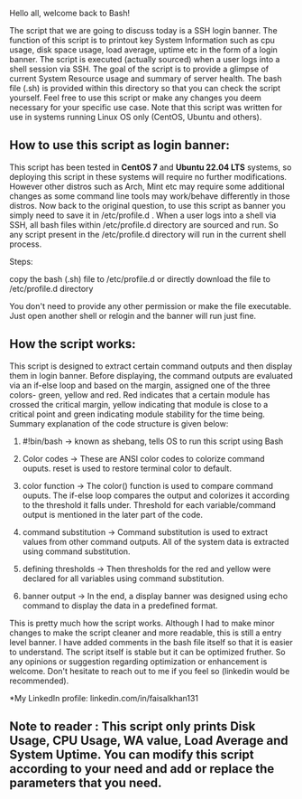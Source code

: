 Hello all, welcome back to Bash!

The script that we are going to discuss today is a SSH login banner. The function of this script is to printout key System Information such as cpu usage, disk space usage, load average, uptime etc in the form of a login banner. The script is executed (actually sourced) when a user logs into a shell session via SSH. The goal of the script is to provide a glimpse of current System Resource usage and summary of server health. The bash file (.sh) is provided within this directory so that you can check the script yourself. Feel free to use this script or make any changes you deem necessary for your specific use case. Note that this script was written for use in systems running Linux OS only (CentOS, Ubuntu and others).


## How to use this script as login banner:

This script has been tested in **CentOS 7** and **Ubuntu 22.04 LTS** systems, so deploying this script in these systems will require no further modifications. However other distros such as Arch, Mint etc may require some additional changes as some command line tools may work/behave differently in those distros. Now back to the original question, to use this script as banner you simply need to save it in /etc/profile.d . When a user logs into a shell via SSH, all bash files within /etc/profile.d directory are sourced and run. So any script present in the /etc/profile.d directory will run in the current shell process. 

Steps:

copy the bash (.sh) file to /etc/profile.d
or
directly download the file to /etc/profile.d directory

You don't need to provide any other permission or make the file executable. Just open another shell or relogin and the banner will run just fine.


## How the script works:

This script is designed to extract certain command outputs and then display them in login banner. Before displaying, the command outputs are evaluated via an if-else loop and based on the margin, assigned one of the three colors- green, yellow and red. Red indicates that a certain module has crossed the critical margin, yellow indicating that module is close to a critical point and green indicating module stability for the time being. Summary explanation of the code structure is given below:


1. #!bin/bash -> known as shebang, tells OS to run this script using Bash

2. Color codes -> These are ANSI color codes to colorize command ouputs. reset is used to restore terminal color to default.

3. color function -> The color() function is used to compare command ouputs. The if-else loop compares the output and colorizes it according to the threshold it falls under. Threshold for each variable/command output is mentioned in the later part of the code.

4. command substitution -> Command substitution is used to extract values from other command outputs. All of the system data is extracted using command substitution.

5. defining thresholds -> Then thresholds for the red and yellow were declared for all variables using command substitution.

6. banner output -> In the end, a display banner was designed using echo command to display the data in a predefined format.


This is pretty much how the script works. Although I had to make minor changes to make the script cleaner and more readable, this is still a entry level banner. I have added comments in the bash file itself so that it is easier to understand. The script itself is stable but it can be optimized fruther. So any opinions or suggestion regarding optimization or enhancement is welcome. Don't hesitate to reach out to me if you feel so (linkedin would be recommended).

*My LinkedIn profile: linkedin.com/in/faisalkhan131


## Note to reader : This script only prints Disk Usage, CPU Usage, WA value, Load Average and System Uptime. You can modify this script according to your need and add or replace the parameters that you need.




